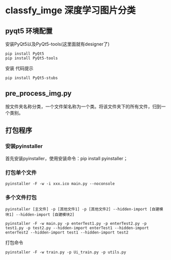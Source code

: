 # classfy_imge 深度学习图片分类
## pyqt5 环境配置
安装PyQt5以及PyQt5-tools(这里面就有designer了)
```
pip install PyQt5
pip install PyQt5-tools
```
安装 代码提示
```
pip install PyQt5-stubs
```

## pre_process_img.py 
按文件夹名称分类，一个文件架名称为一个类。将该文件夹下的所有文件，归到一个类别。
## 打包程序
### 安装pyinstaller
首先安装pyinstaller，使用安装命令：pip install pyinstaller；
### 打包单个文件
```
pyinstaller -F -w -i xxx.ico main.py --noconsole
```
### 多个文件打包
```
pyinstaller [主文件] -p [其他文件1] -p [其他文件2] --hidden-import [自建模块1] --hidden-import [自建模块2]

pyinstaller -F -w main.py -p enterTest1.py -p enterTest2.py -p test1.py -p test2.py --hidden-import enterTest1 --hidden-import enterTest2 --hidden-import test1 --hidden-import test2
```
打包命令
```
pyinstaller -F -w train.py -p Ui_train.py -p utils.py  
```

